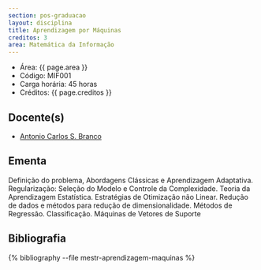 ```yaml
---
section: pos-graduacao
layout: disciplina
title: Aprendizagem por Máquinas
creditos: 3
area: Matemática da Informação
---
```


- Área: {{ page.area }}
- Código: MIF001
- Carga horária: 45 horas
- Créditos: {{ page.creditos }}

## Docente(s) 

- [Antonio Carlos S. Branco](/people/antonio.branco.html)

## Ementa

Definição do problema, Abordagens Clássicas e Aprendizagem Adaptativa.
Regularização: Seleção do Modelo e Controle da Complexidade. Teoria da
Aprendizagem Estatística. Estratégias de Otimização não Linear.
Redução de dados e métodos para redução de dimensionalidade. Métodos
de Regressão. Classificação. Máquinas de Vetores de Suporte

## Bibliografia

{% bibliography --file mestr-aprendizagem-maquinas %}

